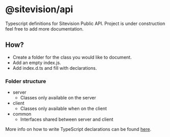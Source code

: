 # @sitevision/api

Typescript definitions for Sitevision Public API. Project is under construction feel free to add more documentation.

## How?

- Create a folder for the class you would like to document.
- Add an empty index.js.
- Add index.d.ts and fill with declarations.

### Folder structure

- server
  - Classes only available on the server
- client
  - Classes only available when on the client
- common
  - Interfaces shared between server and client

More info on how to write TypeScript declarations can be found [here](https://www.typescriptlang.org/docs/handbook/declaration-files/by-example.html).
